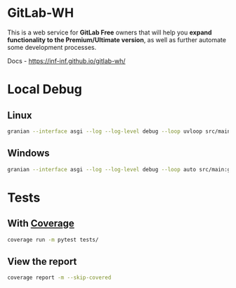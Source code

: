 # GitLab-WH
This is a web service for **GitLab Free** owners that will help you **expand functionality to the Premium/Ultimate version**, as well as further automate some development processes.

Docs - https://inf-inf.github.io/gitlab-wh/

# Local Debug
## Linux
```bash
granian --interface asgi --log --log-level debug --loop uvloop src/main:gitlab_wh
```

## Windows
```bash
granian --interface asgi --log --log-level debug --loop auto src/main:gitlab_wh
```

# Tests
## With [Coverage](https://coverage.readthedocs.io/en/7.3.2/index.html)
```bash
coverage run -m pytest tests/
```

## View the report
```bash
coverage report -m --skip-covered
```
